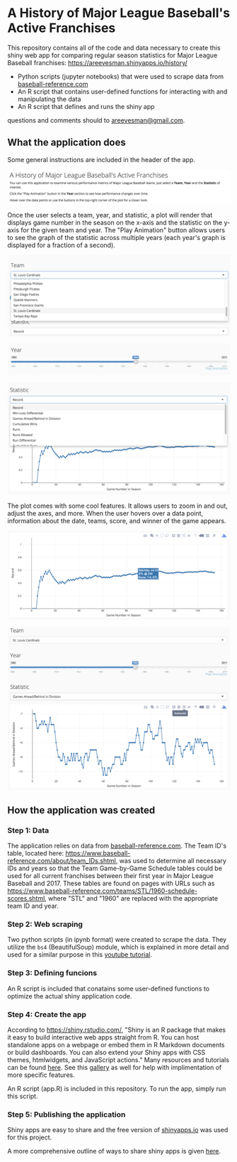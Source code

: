 # A History of Major League Baseball's Active Franchises

This repository contains all of the code and data necessary to create this shiny web app for comparing regular season statistics for Major League Baseball franchises: https://areevesman.shinyapps.io/history/

* Python scripts (jupyter notebooks) that were used to scrape data from [baseball-reference.com](http://www.baseball-reference.com) 
* An R script that contains user-defined functions for interacting with and manipulating the data
* An R script that defines and runs the shiny app

questions and comments should to areevesman@gmail.com.

## What the application does

Some general instructions are included in the header of the app. 

![instructions](https://raw.githubusercontent.com/areevesman/mlb_history_web_app/master/images/instructions.png)

Once the user selects a team, year, and statistic, a plot will render that displays game number in the season on the x-axis and the statistic on the y-axis for the given team and year. The "Play Animation" button allows users to see the graph of the statistic across multiple years (each year's graph is displayed for a fraction of a second).

![select_team](https://raw.githubusercontent.com/areevesman/mlb_history_web_app/master/images/select_team.png)

![select_year](https://raw.githubusercontent.com/areevesman/mlb_history_web_app/master/images/select_year.png)

![select_stat](https://raw.githubusercontent.com/areevesman/mlb_history_web_app/master/images/select_stat.png)

The plot comes with some cool features. It allows users to zoom in and out, adjust the axes, and more. When the user hovers over a data point, information about the date, teams, score, and winner of the game appears.

![hover](https://raw.githubusercontent.com/areevesman/mlb_history_web_app/master/images/hover.png)

![autoscale](https://raw.githubusercontent.com/areevesman/mlb_history_web_app/master/images/autoscale.png)

## How the application was created

### Step 1: Data

The application relies on data from [baseball-reference.com](http://www.baseball-reference.com). The Team ID's table, located here: https://www.baseball-reference.com/about/team_IDs.shtml, was used to determine all necessary IDs and years so that the Team Game-by-Game Schedule tables could be used for all current franchises between their first year in Major League Baseball and 2017. These tables are found on pages with URLs such as https://www.baseball-reference.com/teams/STL/1960-schedule-scores.shtml, where "STL" and "1960" are replaced with the appropriate team ID and year.

### Step 2: Web scraping

Two python scripts (in ipynb format) were created to scrape the data. They utilize the `bs4` (BeautifulSoup) module, which is explained in more detail and used for a similar purpose in this [youtube tutorial](https://www.youtube.com/watch?v=BCJ4afDX4L4).

### Step 3: Defining funcions

An R script is included that conatains some user-defined functions to optimize the actual shiny application code.


### Step 4: Create the app

According to https://shiny.rstudio.com/, "Shiny is an R package that makes it easy to build interactive web apps straight from R. You can host standalone apps on a webpage or embed them in R Markdown documents or build dashboards. You can also extend your Shiny apps with CSS themes, htmlwidgets, and JavaScript actions." Many resources and tutorials can be found [here](https://shiny.rstudio.com/tutorial/). See this [gallery](https://shiny.rstudio.com/gallery/) as well for help with implimentation of more specific features.

An R script (app.R) is included in this repository. To run the app, simply run this script.

### Step 5: Publishing the application

Shiny apps are easy to share and the free version of [shinyapps.io](http://www.shinyapps.io/) was used for this project.

A more comprehensive outline of ways to share shiny apps is given [here](https://shiny.rstudio.com/tutorial/written-tutorial/lesson7/).
